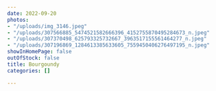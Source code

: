 ```yaml
---
date: 2022-09-20
photos:
- "/uploads/img_3146.jpeg"
- "/uploads/307566885_5474521582666396_4152755870495284673_n.jpeg"
- "/uploads/307370498_625793325732667_3963517155561464277_n.jpeg"
- "/uploads/307196869_1284613385633605_7559450406276497195_n.jpeg"
showInHomePage: false
outOfStock: false
title: Bourgoundy
categories: []

---
```

